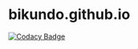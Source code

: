 # bikundo.github.io
[![Codacy Badge](https://api.codacy.com/project/badge/Grade/090e9fcd849499aa6a3920ee3f94eb63)](https://www.codacy.com/app/binmonk_1209/bikundo-github-io?utm_source=github.com&utm_medium=referral&utm_content=bikundo/bikundo.github.io&utm_campaign=badger)